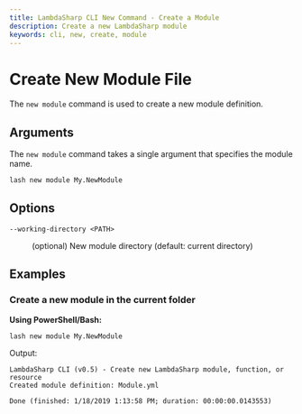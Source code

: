 ```yaml
---
title: LambdaSharp CLI New Command - Create a Module
description: Create a new LambdaSharp module
keywords: cli, new, create, module
---
```

# Create New Module File

The `new module` command is used to create a new module definition.

## Arguments

The `new module` command takes a single argument that specifies the module name.

```bash
lash new module My.NewModule
```

## Options

<dl>

<dt><code>--working-directory &lt;PATH&gt;</code></dt>
<dd>

(optional) New module directory (default: current directory)
</dd>

</dl>

## Examples

### Create a new module in the current folder

__Using PowerShell/Bash:__
```bash
lash new module My.NewModule
```

Output:
```
LambdaSharp CLI (v0.5) - Create new LambdaSharp module, function, or resource
Created module definition: Module.yml

Done (finished: 1/18/2019 1:13:58 PM; duration: 00:00:00.0143553)
```
